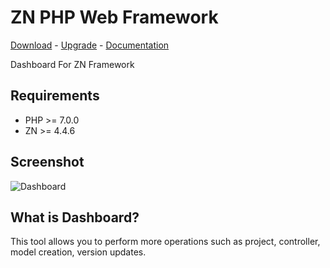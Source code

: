 # ZN PHP Web Framework
[Download](http://www.znframework.com/framework/download) - 
[Upgrade](http://www.znframework.com/framework/upgrade) - 
[Documentation](http://www.znframework.com/documentation)

<p>Dashboard For ZN Framework</p>

## Requirements

* PHP >= 7.0.0
* ZN  >= 4.4.6

## Screenshot


![Dashboard](https://cloud.teslaerp.com/tesla/Application/Resources/Uploads/znframework/gallery/zn/1494259501_dashboard.png)

## What is Dashboard?

This tool allows you to perform more operations such as project, controller, model creation, version updates.